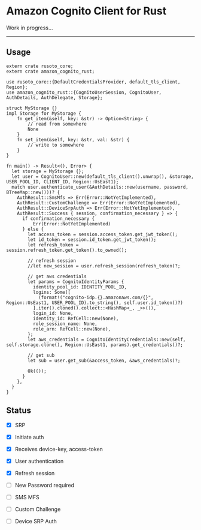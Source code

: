 # Amazon Cognito Client for Rust

Work in progress...

---

## Usage

    extern crate rusoto_core;
    extern crate amazon_cognito_rust;

    use rusoto_core::{DefaultCredentialsProvider, default_tls_client, Region};
    use amazon_cognito_rust::{CognitoUserSession, CognitoUser, AuthDetails, AuthDelegate, Storage};

    struct MyStorage {}
    impl Storage for MyStorage {
        fn get_item(&self, key: &str) -> Option<String> {
            // read from somewhere
            None
        }
        fn set_item(&self, key: &str, val: &str) {
            // write to somewhere
        }
    }

    fn main() -> Result<(), Error> {
      let storage = MyStorage {};
      let user = CognitoUser::new(default_tls_client().unwrap(), &storage, USER_POOL_ID, CLIENT_ID, Region::UsEast1);
      match user.authenticate_user(&AuthDetails::new(username, password, BTreeMap::new()))? {
        AuthResult::SmsMfs => Err(Error::NotYetImplemented),
        AuthResult::CustomChallenge => Err(Error::NotYetImplemented),
        AuthResult::DeviceSrpAuth => Err(Error::NotYetImplemented),
        AuthResult::Success { session, confirmation_necessary } => {
          if confirmation_necessary {
              Err(Error::NotYetImplemented)
          } else {
            let access_token = session.access_token.get_jwt_token();
            let id_token = session.id_token.get_jwt_token();
            let refresh_token = session.refresh_token.get_token().to_owned();

            // refresh session
            //let new_session = user.refresh_session(refresh_token)?;

            // get aws credentials
            let params = CognitoIdentityParams {
              identity_pool_id: IDENTITY_POOL_ID,
              logins: Some([
                (format!("cognito-idp.{}.amazonaws.com/{}", Region::UsEast1, USER_POOL_ID).to_string(), self.user.id_token()?)
              ].iter().cloned().collect::<HashMap<_, _>>()),
              login_id: None,
              identity_id: RefCell::new(None),
              role_session_name: None,
              role_arn: RefCell::new(None),
            };
            let aws_credentials = CognitoIdentityCredentials::new(self, self.storage.clone(), Region::UsEast1, params).get_credentials()?;

            // get sub
            let sub = user.get_sub(&access_token, &aws_credentials)?;

            Ok(());
          }
        },
      }
    }


## Status

- [x] SRP
- [x] Initiate auth
- [x] Receives device-key, access-token
- [x] User authentication
- [x] Refresh session
- [ ] New Password required
- [ ] SMS MFS
- [ ] Custom Challenge
- [ ] Device SRP Auth

